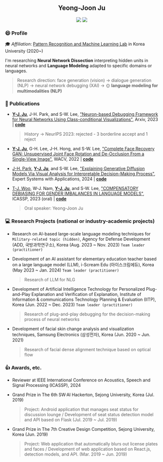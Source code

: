 <div align="center">
    <h2 display="inline">Yeong-Joon Ju</h2>
    <div align="center">
        <a href="mailto:yj_ju@korea.ac.kr"><img src="https://img.shields.io/badge/Gmail-EA4335?style=flat-square&logo=gmail&logoColor=FFFFFF"/></a>
        <a href="https://wdprogrammer.tistory.com"><img src="https://img.shields.io/badge/-Tistory-orange"/></a>
    </div>
</div>

### :smile: Profile

:mortar_board: *Affiliation*: [Pattern Recognition and Machine Learning Lab](http://pr.korea.ac.kr) in Korea University (2020~)

I'm researching **Neural Network Dissection** interpreting hidden units in neural networks and **Language Modeling** adapted to specific domains or languages.
> Research direction: face generation (vision) $\rightarrow$ dialogue generation (NLP) $\rightarrow$ neural network debugging (XAI) $\rightarrow$ :sun_with_face: **language modeling for multimodalities (NLP)**

### :page_with_curl: Publications 

+ **[Y-J. Ju](https://github.com/yeongjoonJu)**, J-H. Park, and S-W. Lee, ["Neuron-based Debugging Framework for Neural Networks Using Class-conditional Visualizations"](https://arxiv.org/abs/2310.07184), Arxiv, 2023 | **[code](https://github.com/yeongjoonJu/NeuroInspect)**
    > History -> NeurIPS 2023: rejected - 3 borderline accept and 1 reject

+ **[Y-J. Ju](https://github.com/yeongjoonJu)**, G-H. Lee, J-H. Hong, and S-W. Lee, ["Complete Face Recovery GAN: Unsupervised Joint Face Rotation and De-Occlusion From a Single-View Image"](https://openaccess.thecvf.com/content/WACV2022/html/Ju_Complete_Face_Recovery_GAN_Unsupervised_Joint_Face_Rotation_and_De-Occlusion_WACV_2022_paper.html), WACV, 2022 | **[code](https://github.com/yeongjoonJu/CFR-GAN)**

+ [J-H. Park](https://github.com/ian-jihoonpark), **[Y-J. Ju](https://github.com/yeongjoonJu)**, and S-W. Lee, ["Explaining Generative Diffusion Models Via Visual Analysis for Interpretable Decision-Making Process"](https://github.com/ian-jihoonpark/X-Diffusion), Expert Systems with Applications, 2024 | **[code](https://github.com/ian-jihoonpark/X-Diffusion)**

+ [T-J. Woo](https://github.com/squiduu), W-J. Nam, **[Y-J. Ju](https://github.com/yeongjoonJu)**, and S-W. Lee, ["COMPENSATORY DEBIASING FOR GENDER IMBALANCES IN LANGUAGE MODELS"](https://ieeexplore.ieee.org/document/10095658), ICASSP, 2023 (oral) | **[code](https://github.com/squiduu/guidebias)**
    > Oral speaker: Yeong-Joon Ju

### :computer: Research Projects (national or industry-academic projects)

+ Research on AI-based large-scale language modeling techniques for `Military-related topic (hidden)`, Agency for Defense Development (ADD, 국방과학연구소), Korea (Aug. 2023 ~ Nov. 2023) `Team leader (practitioner)`

+ Development of an AI assistant for elementary education teacher based on a large language model (LLM), i-Scream Edu (아이스크림에듀), Korea (May 2023 ~ Jan. 2024) `Team leader (practitioner)`
    > Research of LLM for NLG 

+ Development of Artificial Intelligence Technology for Personalized Plug-and-Play Explanation and Verification of Explanation, Institute of Information & communications Technology Planning & Evaluation (IITP), Korea (Jun. 2022 ~ Dec. 2023) `Team leader (practitioner)`
    > Research of plug-and-play debugging for the decision-making process of neural networks

+ Development of facial skin change analysis and visualization techniques, Samsung Electronics (삼성전자), Korea (Jun. 2020 ~ Jun. 2021)
    > Research of facial dense alignment technique based on optical flow 

### :+1: Awards, etc.

+ Reviewer at IEEE International Conference on Acoustics, Speech and Signal Processing (ICASSP), 2024

+ Grand Prize in The 6th SW·AI Hackerton, Sejong University, Korea (Jul. 2019)
  > Project: Android application that manages seat status for discussion lounge / Development of seat status detection model and API based on Flask (Jul. 2019 ~ Jul. 2019)

+ Grand Prize in The 7th Creative Design Competition, Sejong University, Korea (Jun. 2019)
  > Project: Web application that automatically blurs out license plates and faces / Development of web application based on React.js, detection models, and API. (Mar. 2019 ~ Jun. 2019)

